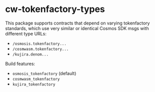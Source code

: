 # cw-tokenfactory-types

This package supports contracts that depend on varying tokenfactory standards,
which use very similar or identical Cosmos SDK msgs with different type URLs:

- `/osmosis.tokenfactory...`
- `/cosmwasm.tokenfactory...`
- `/kujira.denom...`

Build features:

- `osmosis_tokenfactory` (default)
- `cosmwasm_tokenfactory`
- `kujira_tokenfactory`
